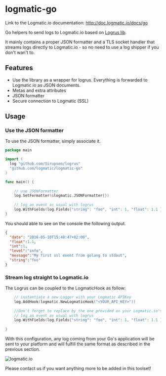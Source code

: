 # logmatic-go
Link to the Logmatic.io documentation: http://doc.logmatic.io/docs/go

Go helpers to send logs to Logmatic.io based on [Logrus lib](http://github.com/Sirupsen/logrus).

It mainly contains a proper JSON formatter and a TLS socket handler that streams logs directly to Logmatic.io - so no need to use a log shipper if you don't wan't to.

## Features

* Use the library as a wrapper for logrus. Everything is forwarded to Logmatic.io as JSON documents.
* Metas and extra attributes
* JSON formatter
* Secure connection to Logmatic (SSL)

## Usage

### Use the JSON formatter

To use the JSON formatter, simply associate it.


```go
package main

import (
  log "github.com/Sirupsen/logrus"
  "github.com/logmatic/logmatic-go"
)

func main() {
  
	// use JSONFormatter
  	log.SetFormatter(&logmatic.JSONFormatter{})
  	  
	// log an event as usual with logrus
 	log.WithFields(log.Fields{"string": "foo", "int": 1, "float": 1.1 }).Info("My first event from golang to stdout")
}
```
You should able to see on the console the following output.
```json
{
  "date": "2016-05-10T15:48:47+02:00",
  "float":1.1,
  "int":1,
  "level":"info",
  "message":"My first ssl event from golang to stdout",
  "string":"foo"
}
```



### Stream log straight to Logmatic.io
The Logrus can be coupled to the LogmaticHook as follow:

```go
	// instantiate a new Logger with your Logmatic APIKey
  	log.AddHook(logmatic.NewLogmaticHook("<YOUR_API_KEY>"))
  
	//Don't forget to replace by the one provided on your Logmatic.io's platform.
	// log an event as usual with logrus
 	log.WithFields(log.Fields{"string": "foo", "int": 1, "float": 1.1 }).Info("My second event from golang to Logmatic")
  
}
```
With this configuration, any log coming from your Go's application will be sent to your platform and will fulfill the same format as described in the previous section.

![logmatic.io](docs/i/logmatic.png "Json output")



Please contact us if you want anything more to be added in this toolset!
